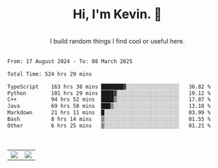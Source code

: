 <!--
**kevin-pek/kevin-pek** is a ✨ _special_ ✨ repository because its `README.md` (this file) appears on your GitHub profile.

Here are some ideas to get you started:

- 🔭 I’m currently working on ...
- 🌱 I’m currently learning ...
- 👯 I’m looking to collaborate on ...
- 🤔 I’m looking for help with ...
- 💬 Ask me about ...
- 📫 How to reach me: ...
- 😄 Pronouns: ...
- ⚡ Fun fact: ...
-->
<div align="center">
  <h1>Hi, I'm Kevin. 👋</h1>
  <br />
  I build random things I find cool or useful here.
</div>
<br />
<!--START_SECTION:waka-->

```txt
From: 17 August 2024 - To: 08 March 2025

Total Time: 524 hrs 29 mins

TypeScript    163 hrs 38 mins ███████▓░░░░░░░░░░░░░░░░░   30.82 %
Python        101 hrs 29 mins ████▓░░░░░░░░░░░░░░░░░░░░   19.12 %
C++           94 hrs 52 mins  ████▒░░░░░░░░░░░░░░░░░░░░   17.87 %
Java          69 hrs 58 mins  ███▒░░░░░░░░░░░░░░░░░░░░░   13.18 %
Markdown      21 hrs 11 mins  █░░░░░░░░░░░░░░░░░░░░░░░░   03.99 %
Bash          8 hrs 14 mins   ▒░░░░░░░░░░░░░░░░░░░░░░░░   01.55 %
Other         6 hrs 25 mins   ▒░░░░░░░░░░░░░░░░░░░░░░░░   01.21 %
```

<!--END_SECTION:waka-->
<br />
<table width="100%">
  <tr>
    <td align="left" width="50%">
      <img src="https://github-readme-stats-kevin-pek.vercel.app/api?username=kevin-pek&include_all_commits=true&count_private=true&theme=rose_pine" />
    </td>
    <td align="right" width="50%">
      <img src="https://github-readme-stats-kevin-pek.vercel.app/api/top-langs?username=kevin-pek&langs_count=10&hide_progress=true&theme=rose_pine" />
    </td>
  </tr>
</table>
